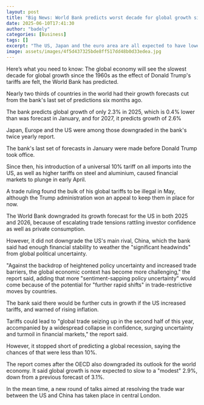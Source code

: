 ```yaml
---
layout: post
title: "Big News: World Bank predicts worst decade for global growth since 60s"
date: 2025-06-10T17:41:30
author: "badely"
categories: [Business]
tags: []
excerpt: "The US, Japan and the euro area are all expected to have lower growth as Trump's tariffs bite."
image: assets/images/4f5d437325bde8ff517dd48b0d33edea.jpg
---
```


Here’s what you need to know: The global economy will see the slowest decade for global growth since the 1960s as the effect of Donald Trump's tariffs are felt, the World Bank has predicted.

Nearly two thirds of countries in the world had their growth forecasts cut from the bank's last set of predictions six months ago.

The bank predicts global growth of only 2.3% in 2025, which is 0.4% lower than was forecast in January, and for 2027, it predicts growth of 2.6%

Japan, Europe and the US were among those downgraded in the bank's twice yearly report.

The bank's last set of forecasts in January were made before Donald Trump took office.

Since then, his introduction of a universal 10% tariff on all imports into the US, as well as higher tariffs on steel and aluminium, caused financial markets to plunge in early April.

A trade ruling found the bulk of his global tariffs to be illegal in May, although the Trump administration won an appeal to keep them in place for now.

The World Bank downgraded its growth forecast for the US in both 2025 and 2026, because of escalating trade tensions rattling investor confidence as well as private consumption.

However, it did not downgrade the US's main rival, China, which the bank said had enough financial stability to weather the "significant headwinds" from global political uncertainty.

"Against the backdrop of heightened policy uncertainty and increased trade barriers, the global economic context has become more challenging," the report said, adding that more "sentiment-sapping policy uncertainty" would come because of the potential for "further rapid shifts" in trade-restrictive moves by countries.

The bank said there would be further cuts in growth if the US increased tariffs, and warned of rising inflation.

Tariffs could lead to "global trade seizing up in the second half of this year, accompanied by a widespread collapse in confidence, surging uncertainty and turmoil in financial markets," the report said.

However, it stopped short of predicting a global recession, saying the chances of that were less than 10%.

The report comes after the OECD also downgraded its outlook for the world economy. It said global growth is now expected to slow to a "modest" 2.9%, down from a previous forecast of 3.1%.

In the mean time, a new round of talks aimed at resolving the trade war between the US and China has taken place in central London.

